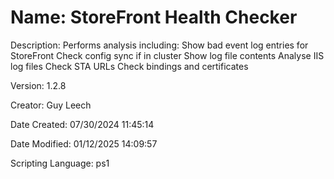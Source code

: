 ﻿# Name: StoreFront Health Checker

Description: Performs analysis including:
Show bad event log entries for StoreFront
Check config sync if in cluster
Show log file contents 
Analyse IIS log files
Check STA URLs
Check bindings and certificates

Version: 1.2.8

Creator: Guy Leech

Date Created: 07/30/2024 11:45:14

Date Modified: 01/12/2025 14:09:57

Scripting Language: ps1

